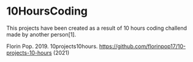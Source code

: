 # 10HoursCoding

This projects have been created as a result of 10 hours coding challend made by another person[1]. 

Florin Pop. 2019. 10projects10hours. https://github.com/florinpop17/10-projects-10-hours (2021)
